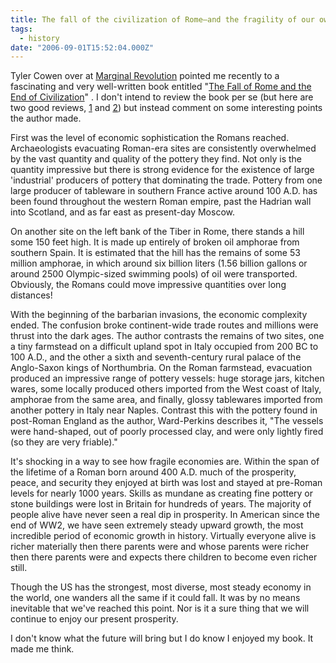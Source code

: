 ```yaml
---
title: The fall of the civilization of Rome—and the fragility of our own
tags:
  - history
date: "2006-09-01T15:52:04.000Z"
---
```


Tyler Cowen over at [Marginal Revolution][0] pointed me recently to a fascinating and very well-written book entitled "[The Fall of Rome and the End of Civilization][1]" . I don't intend to review the book per se (but here are two good reviews, [1][2] and [2][3]) but instead comment on some interesting points the author made.

First was the level of economic sophistication the Romans reached. Archaeologists evacuating Roman-era sites are consistently overwhelmed by the vast quantity and quality of the pottery they find. Not only is the quantity impressive but there is strong evidence for the existence of large 'industrial' producers of pottery that dominating the trade. Pottery from one large producer of tableware in southern France active around 100 A.D. has been found throughout the western Roman empire, past the Hadrian wall into Scotland, and as far east as present-day Moscow.

On another site on the left bank of the Tiber in Rome, there stands a hill some 150 feet high. It is made up entirely of broken oil amphorae from southern Spain. It is estimated that the hill has the remains of some 53 million amphorae, in which around six billion liters (1.56 billion gallons or around 2500 Olympic-sized swimming pools) of oil were transported. Obviously, the Romans could move impressive quantities over long distances!

With the beginning of the barbarian invasions, the economic complexity ended. The confusion broke continent-wide trade routes and millions were thrust into the dark ages. The author contrasts the remains of two sites, one a tiny farmstead on a difficult upland spot in Italy occupied from 200 BC to 100 A.D., and the other a sixth and seventh-century rural palace of the Anglo-Saxon kings of Northumbria. On the Roman farmstead, evacuation produced an impressive range of pottery vessels: huge storage jars, kitchen wares, some locally produced others imported from the West coast of Italy, amphorae from the same area, and finally, glossy tablewares imported from another pottery in Italy near Naples. Contrast this with the pottery found in post-Roman England as the author, Ward-Perkins describes it, "The vessels were hand-shaped, out of poorly processed clay, and were only lightly fired (so they are very friable)."

It's shocking in a way to see how fragile economies are. Within the span of the lifetime of a Roman born around 400 A.D. much of the prosperity, peace, and security they enjoyed at birth was lost and stayed at pre-Roman levels for nearly 1000 years. Skills as mundane as creating fine pottery or stone buildings were lost in Britain for hundreds of years. The majority of people alive have never seen a real dip in prosperity. In American since the end of WW2, we have seen extremely steady upward growth, the most incredible period of economic growth in history. Virtually everyone alive is richer materially then there parents were and whose parents were richer then there parents were and expects there children to become even richer still.

Though the US has the strongest, most diverse, most steady economy in the world, one wanders all the same if it could fall. It was by no means inevitable that we've reached this point. Nor is it a sure thing that we will continue to enjoy our present prosperity.

I don't know what the future will bring but I do know I enjoyed my book. It made me think.


[0]: http://www.marginalrevolution.com/marginalrevolution/2006/08/the_dark_ages_w.html
[1]: http://www.amazon.com/Fall-Rome-End-Civilization/dp/0192807285/sr=8-1/qid=1157041617/ref=sr_1_1/102-2703149-8576135?ie=UTF8
[2]: http://www.chicagoboyz.net/archives/004376.html
[3]: http://www.telegraph.co.uk/arts/main.jhtml?xml=/arts/2005/06/19/bohea19.xml&sSheet=/arts/2005/06/19/botop.html
